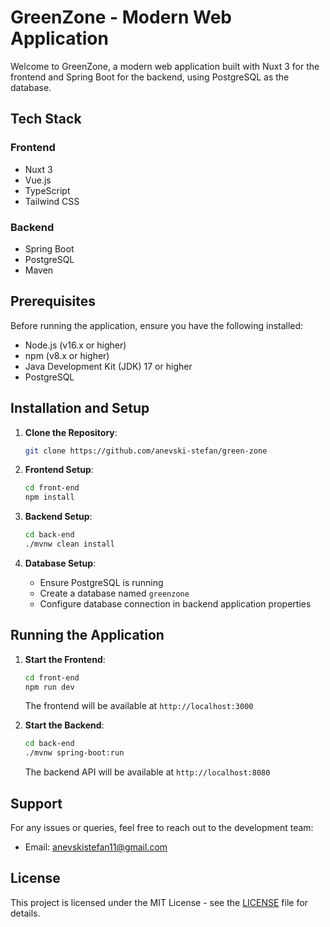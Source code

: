 # GreenZone - Modern Web Application

Welcome to GreenZone, a modern web application built with Nuxt 3 for the frontend and Spring Boot for the backend, using PostgreSQL as the database.

## Tech Stack

### Frontend
- Nuxt 3
- Vue.js
- TypeScript
- Tailwind CSS

### Backend
- Spring Boot
- PostgreSQL
- Maven

## Prerequisites

Before running the application, ensure you have the following installed:

- Node.js (v16.x or higher)
- npm (v8.x or higher)
- Java Development Kit (JDK) 17 or higher
- PostgreSQL

## Installation and Setup

1. **Clone the Repository**:
   ```bash
   git clone https://github.com/anevski-stefan/green-zone
   ```

2. **Frontend Setup**:
   ```bash
   cd front-end
   npm install
   ```

3. **Backend Setup**:
   ```bash
   cd back-end
   ./mvnw clean install
   ```

4. **Database Setup**:
   - Ensure PostgreSQL is running
   - Create a database named `greenzone`
   - Configure database connection in backend application properties

## Running the Application

1. **Start the Frontend**:
   ```bash
   cd front-end
   npm run dev
   ```
   The frontend will be available at `http://localhost:3000`

2. **Start the Backend**:
   ```bash
   cd back-end
   ./mvnw spring-boot:run
   ```
   The backend API will be available at `http://localhost:8080`

## Support

For any issues or queries, feel free to reach out to the development team:
- Email: [anevskistefan11@gmail.com](mailto:anevskistefan11@gmail.com)

## License

This project is licensed under the MIT License - see the [LICENSE](LICENSE) file for details.
